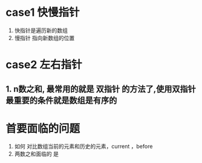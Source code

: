 # case1 快慢指针
1. 快指针是遍历新的数组
2. 慢指针 指向新数组的位置
# case2 左右指针
## 1. n数之和, 最常用的就是 双指针 的方法了,使用双指针最重要的条件就是数组是有序的





# 首要面临的问题
1. 如何 对比数组当前的元素和历史的元素，current ，before
2. 两数之和面临的 是   